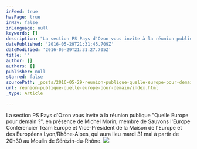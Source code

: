 ```yaml
---
inFeed: true
hasPage: true
inNav: false
inLanguage: null
keywords: []
description: "La section PS Pays d'Ozon vous invite à la réunion publique \"Quelle Europe pour demain ?\", en présence de Michel Morin, membre de Sauvons l'Europe Conférencier Team Europe et Vice-Président de la Maison de l'Europe et des Européens Lyon/Rhône-Alpes, qui aura lieu mardi 31 mai à partir de 20h30 au Moulin de Sérézin-du-Rhône."
datePublished: '2016-05-29T21:31:45.709Z'
dateModified: '2016-05-29T21:31:27.705Z'
title: ''
author: []
authors: []
publisher: null
starred: false
sourcePath: _posts/2016-05-29-reunion-publique-quelle-europe-pour-demain.md
url: reunion-publique-quelle-europe-pour-demain/index.html
_type: Article

---
```

La section PS Pays d'Ozon vous invite à la réunion publique "Quelle Europe pour demain ?", en présence de Michel Morin, membre de Sauvons l'Europe Conférencier Team Europe et Vice-Président de la Maison de l'Europe et des Européens Lyon/Rhône-Alpes, qui aura lieu mardi 31 mai à partir de 20h30 au Moulin de Sérézin-du-Rhône.
![](https://the-grid-user-content.s3-us-west-2.amazonaws.com/1a52712f-4b8b-4763-a10e-1755dc8ea676.jpg)